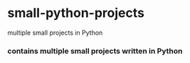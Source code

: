 # small-python-projects
multiple small projects in Python

### contains multiple small projects written in Python
